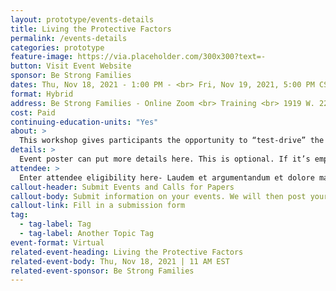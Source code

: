 ```yaml
---
layout: prototype/events-details
title: Living the Protective Factors
permalink: /events-details
categories: prototype
feature-image: https://via.placeholder.com/300x300?text=-
button: Visit Event Website
sponsor: Be Strong Families
dates: Thu, Nov 18, 2021 - 1:00 PM - <br> Fri, Nov 19, 2021, 5:00 PM CST
format: Hybrid
address: Be Strong Families - Online Zoom <br> Training <br> 1919 W. 22nd PL <br> Chicago, IL 60608
cost: Paid
continuing-education-units: "Yes"
about: >
  This workshop gives participants the opportunity to “test-drive” the five research-based Strengthening Families™ Protective Factors that are proven to keep children safe and families strong. Highly interactive, fun, and informative- the workshop begins with understanding the impact of adverse childhood experiences (ACES) and presents the protective factors as a concrete way to mitigate the long-term impact of trauma.
details: >
  Event poster can put more details here. This is optional. If it’s empty, then this won’t show. This should help keep the description brief so that the Event search page doesn’t get crowded. Quid ex eo ortum, tam egregios viros censes aut officiis debitis aut voluptates omittantur maiorum voluptatum.
attendee: >
  Enter attendee eligibility here- Laudem et argumentandum et dolore magnam aliquam causam ista, quae. Quid ex eo ortum, tam egregios viros censes aut officiis debitis aut voluptates omittantur maiorum voluptatum.
callout-header: Submit Events and Calls for Papers
callout-body: Submit information on your events. We will then post your submission to this website.
callout-link: Fill in a submission form
tag:
  - tag-label: Tag
  - tag-label: Another Topic Tag
event-format: Virtual
related-event-heading: Living the Protective Factors
related-event-body: Thu, Nov 18, 2021 | 11 AM EST
related-event-sponsor: Be Strong Families
---
```

